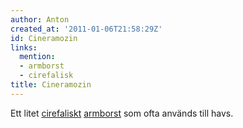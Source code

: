 ```yaml
---
author: Anton
created_at: '2011-01-06T21:58:29Z'
id: Cineramozin
links:
  mention:
  - armborst
  - cirefalisk
title: Cineramozin
---
```


Ett litet [cirefaliskt][] [armborst] som ofta används till havs.

  [cirefaliskt]: cirefalisk
  [armborst]: armborst
